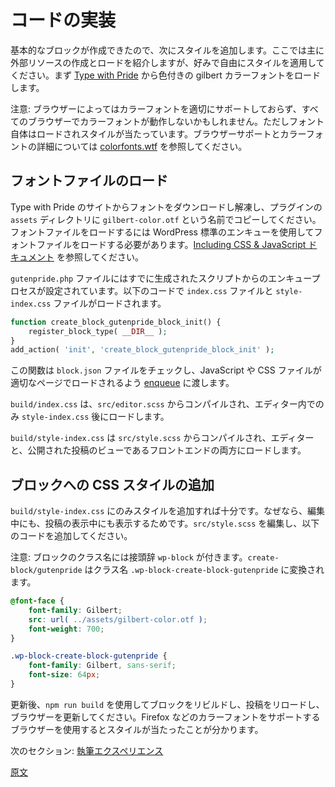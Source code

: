 <!-- 
# Code Implementation
 -->
# コードの実装
<!-- 
The basic block is in place, the next step is to add styles to the block. Feel free to style and adjust for your own preference, the main lesson is showing how to create and load external resources. For this example we're going to load the colorized gilbert font from [Type with Pride](https://www.typewithpride.com/).

Note: The color may not work with all browsers until they support the proper color font properly, but the font itself still loads and styles. See [colorfonts.wtf](https://www.colorfonts.wtf/) for browser support and details on color fonts.
 -->
基本的なブロックが作成できたので、次にスタイルを追加します。ここでは主に外部リソースの作成とロードを紹介しますが、好みで自由にスタイルを適用してください。まず [Type with Pride](https://www.typewithpride.com/) から色付きの gilbert カラーフォントをロードします。

注意: ブラウザーによってはカラーフォントを適切にサポートしておらず、すべてのブラウザーでカラーフォントが動作しないかもしれません。ただしフォント自体はロードされスタイルが当たっています。ブラウザーサポートとカラーフォントの詳細については [colorfonts.wtf](https://www.colorfonts.wtf/) を参照してください。

<!-- 
## Load Font File
 -->
## フォントファイルのロード

<!-- 
Download and extract the font from the Type with Pride site, and copy it in the `assets` directory of your plugin naming it `gilbert-color.otf`. To load the font file, we need to add CSS using standard WordPress enqueue, [see Including CSS & JavaScript documentation](https://developer.wordpress.org/themes/basics/including-css-javascript/).

In the `gutenpride.php` file, the enqueue process is already setup from the generated script, so `index.css` and `style-index.css` files are loaded using:
 -->
Type with Pride のサイトからフォントをダウンロードし解凍し、プラグインの `assets` ディレクトリに `gilbert-color.otf` という名前でコピーしてください。フォントファイルをロードするには WordPress 標準のエンキューを使用してフォントファイルをロードする必要があります。[Including CSS & JavaScript ドキュメント](https://developer.wordpress.org/themes/basics/including-css-javascript/) を参照してください。

`gutenpride.php` ファイルにはすでに生成されたスクリプトからのエンキュープロセスが設定されています。以下のコードで `index.css` ファイルと `style-index.css` ファイルがロードされます。


```php
function create_block_gutenpride_block_init() {
	register_block_type( __DIR__ );
}
add_action( 'init', 'create_block_gutenpride_block_init' );
```

<!-- 
This function checks the `block.json` file for js and css files, and will pass them on to [enqueue](https://developer.wordpress.org/themes/basics/including-css-javascript/) these files, so they are loaded on the appropriate pages.
 -->
この関数は `block.json` ファイルをチェックし、JavaScript や CSS ファイルが適切なページでロードされるよう [enqueue](https://developer.wordpress.org/themes/basics/including-css-javascript/) に渡します。

<!-- 
The `build/index.css` is compiled from `src/editor.scss` and loads only within the editor, and after the `style-index.css`.
 -->
`build/index.css` は、`src/editor.scss` からコンパイルされ、エディター内でのみ `style-index.css` 後にロードします。

<!-- 
The `build/style-index.css` is compiled from `src/style.scss` and loads in both the editor and front-end — published post view.
 -->
`build/style-index.css` は `src/style.scss` からコンパイルされ、エディターと、公開された投稿のビューであるフロントエンドの両方にロードします。

<!-- 
## Add CSS Style for Block
 -->
## ブロックへの CSS スタイルの追加

<!-- 
We only need to add the style to `build/style-index.css` since it will show while editing and viewing the post. Edit the `src/style.scss` to add the following.

Note: the block classname is prefixed with `wp-block`. The `create-block/gutenpride` is converted to the classname `.wp-block-create-block-gutenpride`.
 -->
`build/style-index.css` にのみスタイルを追加すれば十分です。なぜなら、編集中にも、投稿の表示中にも表示するためです。`src/style.scss` を編集し、以下のコードを追加してください。

注意: ブロックのクラス名には接頭辞 `wp-block` が付きます。`create-block/gutenpride` はクラス名 `.wp-block-create-block-gutenpride` に変換されます。

```scss
@font-face {
	font-family: Gilbert;
	src: url( ../assets/gilbert-color.otf );
	font-weight: 700;
}

.wp-block-create-block-gutenpride {
	font-family: Gilbert, sans-serif;
	font-size: 64px;
}
```

<!-- 
After updating, rebuild the block using `npm run build` then reload the post and refresh the browser. If you are using a browser that supports color fonts (Firefox) then you will see it styled.
 -->
更新後、`npm run build` を使用してブロックをリビルドし、投稿をリロードし、ブラウザーを更新してください。Firefox などのカラーフォントをサポートするブラウザーを使用するとスタイルが当たったことが分かります。

<!-- 
Next Section: [Authoring Experience](/docs/getting-started/create-block/author-experience.md)
 -->
次のセクション: [執筆エクスペリエンス](https://ja.wordpress.org/team/handbook/block-editor/handbook/tutorials/create-block/author-experience/)

[原文](https://github.com/WordPress/gutenberg/blob/trunk/docs/getting-started/tutorials/create-block/block-code.md)
